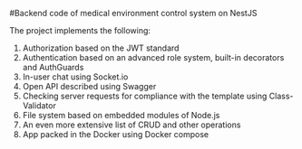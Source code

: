 #Backend code of medical environment control system on NestJS

The project implements the following:

1. Authorization based on the JWT standard
2. Authentication based on an advanced role system, built-in decorators and AuthGuards
3. In-user chat using Socket.io
4. Open API described using Swagger
5. Checking server requests for compliance with the template using Class-Validator
6. File system based on embedded modules of Node.js
7. An even more extensive list of CRUD and other operations
8. App packed in the Docker using Docker compose

